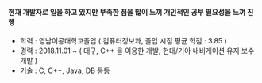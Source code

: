 #### 현재 개발자로 일을 하고 있지만 부족한 점을 많이 느껴 개인적인 공부 필요성을 느껴 진행

- 학력 : 영남이공대학교졸업 ( 컴퓨터정보과, 졸업 시점 평균 학점 : 3.85 )
- 경력 : 2018.11.01 ~ ( 대구, C++ 을 이용한 개발, 현대/기아 내비게이션 유지 보수 개발 )
- 기술 : C, C++, Java, DB 등등

